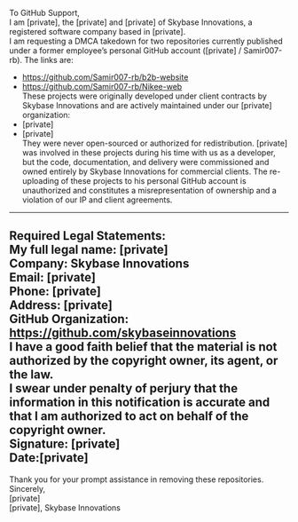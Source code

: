 To GitHub Support,  
I am [private], the [private] and [private] of Skybase Innovations, a registered software company based in [private].  
I am requesting a DMCA takedown for two repositories currently published under a former employee’s personal GitHub account ([private] / Samir007-rb). The links are:  
- https://github.com/Samir007-rb/b2b-website  
- https://github.com/Samir007-rb/Nikee-web  
These projects were originally developed under client contracts by Skybase Innovations and are actively maintained under our [private] organization:  
- [private]  
- [private]  
They were never open-sourced or authorized for redistribution. [private] was involved in these projects during his time with us as a developer, but the code, documentation, and delivery were commissioned and owned entirely by Skybase Innovations for commercial clients. The re-uploading of these projects to his personal GitHub account is unauthorized and constitutes a misrepresentation of ownership and a violation of our IP and client agreements.  
---  
**Required Legal Statements:**  
My full legal name: [private]   
Company: Skybase Innovations   
Email: [private]   
Phone: [private]   
Address: [private]   
GitHub Organization: https://github.com/skybaseinnovations   
I have a good faith belief that the material is not authorized by the copyright owner, its agent, or the law.   
I swear under penalty of perjury that the information in this notification is accurate and that I am authorized to act on behalf of the copyright owner.  
Signature: [private]   
Date:[private]  
---  
Thank you for your prompt assistance in removing these repositories.  
Sincerely,   
[private]   
[private], Skybase Innovations  
